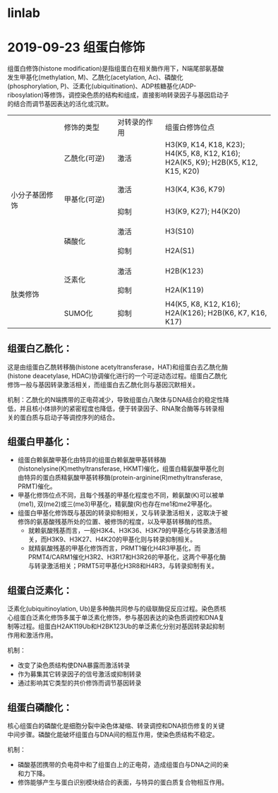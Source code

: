 # linlab

# 2019-09-23 组蛋白修饰
组蛋白修饰(histone modification)是指组蛋白在相关酶作用下，N端尾部氨基酸发生甲基化(methylation, M)、乙酰化(acetylation, Ac)、磷酸化(phosphorylation, P)、泛素化(ubiquitination)、ADP核糖基化(ADP-ribosylation)等修饰，调控染色质的结构和组成，直接影响转录因子与基因启动子的结合而调节基因表达的活化或沉默。

  <table width="895" border="0" cellpadding="0" cellspacing="0" style='width:447.50pt;border-collapse:collapse;table-layout:fixed;'>
   <col width="194" style='mso-width-source:userset;mso-width-alt:4729;'/>
   <col width="168" style='mso-width-source:userset;mso-width-alt:4095;'/>
   <col width="171" style='mso-width-source:userset;mso-width-alt:4168;'/>
   <col width="362" style='mso-width-source:userset;mso-width-alt:8825;'/>
   <tr height="50" style='height:25.00pt;mso-height-source:userset;mso-height-alt:500;'>
    <td class="xl65" height="50" width="194" style='height:25.00pt;width:97.00pt;'></td>
    <td class="xl65" width="168" style='width:84.00pt;' x:str>修饰的类型</td>
    <td class="xl65" width="171" style='width:85.50pt;' x:str>对转录的作用</td>
    <td class="xl65" width="362" style='width:181.00pt;' x:str>组蛋白修饰位点</td>
   </tr>
   <tr height="98" style='height:49.00pt;mso-height-source:userset;mso-height-alt:980;'>
    <td class="xl65" height="382" rowspan="5" style='height:191.00pt;border-right:none;border-bottom:none;' x:str>小分子基团修饰</td>
    <td class="xl65" x:str>乙酰化(可逆)</td>
    <td class="xl65" x:str>激活</td>
    <td class="xl65" x:str>H3(K9, K14, K18, K23); H4(K5, K8, K12, K16); H2A(K5, K9); H2B(K5, K12, K15, K20)</td>
   </tr>
   <tr height="84" style='height:42.00pt;mso-height-source:userset;mso-height-alt:840;'>
    <td class="xl65" rowspan="2" style='border-right:none;border-bottom:none;' x:str>甲基化(可逆)</td>
    <td class="xl65" x:str>激活</td>
    <td class="xl65" x:str>H3(K4, K36, K79)</td>
   </tr>
   <tr height="66" style='height:33.00pt;mso-height-source:userset;mso-height-alt:660;'>
    <td class="xl65" x:str>抑制</td>
    <td class="xl65" x:str>H3(K9, K27); H4(K20)</td>
   </tr>
   <tr height="68" style='height:34.00pt;mso-height-source:userset;mso-height-alt:680;'>
    <td class="xl65" rowspan="2" style='border-right:none;border-bottom:none;' x:str>磷酸化</td>
    <td class="xl65" x:str>激活</td>
    <td class="xl65" x:str>H3(S10)</td>
   </tr>
   <tr height="66" style='height:33.00pt;mso-height-source:userset;mso-height-alt:660;'>
    <td class="xl65" x:str>抑制</td>
    <td class="xl65" x:str>H2A(S1)</td>
   </tr>
   <tr height="72" style='height:36.00pt;mso-height-source:userset;mso-height-alt:720;'>
    <td class="xl65" height="224" rowspan="3" style='height:112.00pt;border-right:none;border-bottom:none;' x:str>肽类修饰</td>
    <td class="xl65" rowspan="2" style='border-right:none;border-bottom:none;' x:str>泛素化</td>
    <td class="xl65" x:str>激活</td>
    <td class="xl65" x:str>H2B(K123)</td>
   </tr>
   <tr height="56" style='height:28.00pt;mso-height-source:userset;mso-height-alt:560;'>
    <td class="xl65" x:str>抑制</td>
    <td class="xl65" x:str>H2A(K119)</td>
   </tr>
   <tr height="96" style='height:48.00pt;mso-height-source:userset;mso-height-alt:960;'>
    <td class="xl65" x:str>SUMO化</td>
    <td class="xl65" x:str>抑制</td>
    <td class="xl65" x:str>H4(K5, K8, K12, K16); H2A(K126); H2B(K6, K7, K16, K17)</td>
   </tr>
   <![if supportMisalignedColumns]>
    <tr width="0" style='display:none;'>
     <td width="194" style='width:97;'></td>
     <td width="168" style='width:84;'></td>
     <td width="171" style='width:86;'></td>
     <td width="362" style='width:181;'></td>
    </tr>
   <![endif]>
  </table>

## 组蛋白乙酰化：
这是由组蛋白乙酰转移酶(histone acetyltransferase，HAT)和组蛋白去乙酰化酶(histone deacetylase, HDAC)协调催化进行的一个可逆动态过程。组蛋白乙酰化修饰一般与基因转录激活相关，而组蛋白去乙酰化则与基因沉默相关。

机制：乙酰化的N端携带的正电荷减少，导致组蛋白八聚体与DNA结合的稳定性降低，并且核小体排列的紧密程度也降低，便于转录因子、RNA聚合酶等与转录相关的蛋白质与启动子等调控序列的结合。

## 组蛋白甲基化：
* 组蛋白赖氨酸甲基化由特异的组蛋白赖氨酸甲基转移酶(histonelysine(K)methyltransferase, HKMT)催化，组蛋白精氨酸甲基化则由特异的蛋白质精氨酸甲基转移酶(protein-arginine(R)methyltransferase, PRMT)催化。
* 甲基化修饰位点不同，且每个残基的甲基化程度也不同，赖氨酸(K)可以被单(me1), 双(me2)或三(me3)甲基化，精氨酸(R)也存在me1和me2甲基化。
*  组蛋白甲基化修饰既与基因的转录抑制相关，又与转录激活相关，这取决于被修饰的氨基酸残基所处的位置、被修饰的程度，以及甲基转移酶的性质。
    * 就赖氨酸残基而言，一般H3K4、H3K36、H3K79的甲基化与转录激活相关，而H3K9、H3K27、H4K20的甲基化则与转录抑制相关。
    * 就精氨酸残基的甲基化修饰而言，PRMT1催化H4R3甲基化，而PRMT4/CARM1催化H3R2、H3R17和H3R26的甲基化，这两个甲基化酶与转录激活相关；PRMT5可甲基化H3R8和H4R3，与转录抑制有关。

## 组蛋白泛素化：
泛素化(ubiquitinoylation,  Ub)是多种酶共同参与的级联酶促反应过程。染色质核心组蛋白泛素化修饰多属于单泛素化修饰，参与基因表达的染色质调控和DNA复制等过程。组蛋白H2AK119Ub和H2BK123Ub的单泛素化分别对基因转录起抑制作用和激活作用。

机制：
* 改变了染色质结构使DNA暴露而激活转录
* 作为募集其它转录因子的信号激活或抑制转录
* 通过影响其它类型的共价修饰而调节基因转录

## 组蛋白磷酸化：
核心组蛋白的磷酸化是细胞分裂中染色体凝缩、转录调控和DNA损伤修复的关键中间步骤。磷酸化能破坏组蛋白与DNA间的相互作用，使染色质结构不稳定。

机制：
* 磷酸基团携带的负电荷中和了组蛋白上的正电荷，造成组蛋白与DNA之间的亲和力下降。
* 修饰能够产生与蛋白识别模块结合的表面，与特异的蛋白质复合物相互作用。
